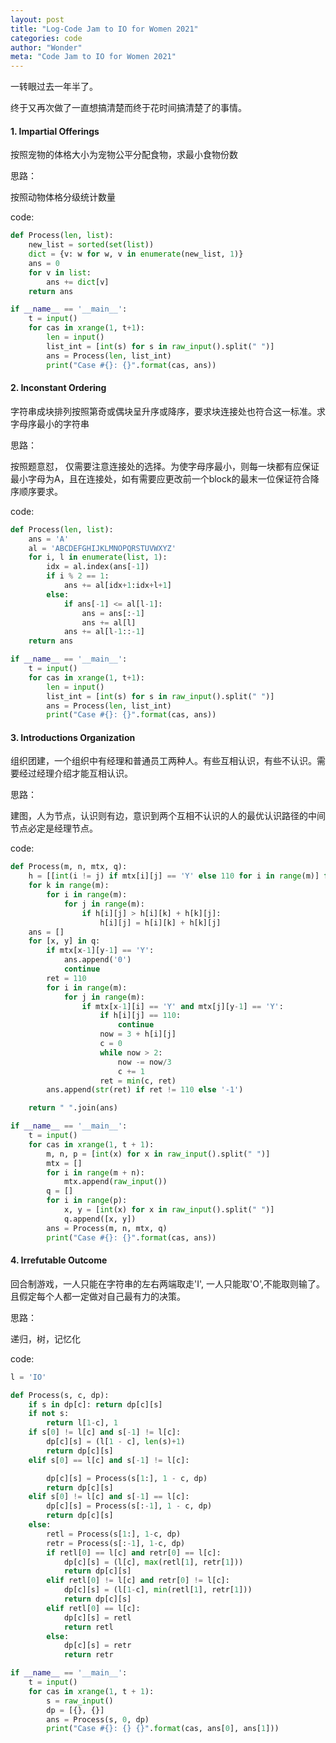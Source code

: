```yaml
---
layout: post
title: "Log-Code Jam to IO for Women 2021"
categories: code
author: "Wonder"
meta: "Code Jam to IO for Women 2021"
---
```


一转眼过去一年半了。

终于又再次做了一直想搞清楚而终于花时间搞清楚了的事情。

#### 1. Impartial Offerings

按照宠物的体格大小为宠物公平分配食物，求最小食物份数

思路：

按照动物体格分级统计数量

code:

```python
def Process(len, list):
    new_list = sorted(set(list))
    dict = {v: w for w, v in enumerate(new_list, 1)}
    ans = 0
    for v in list:
        ans += dict[v]
    return ans

if __name__ == '__main__':
    t = input()
    for cas in xrange(1, t+1):
        len = input()
        list_int = [int(s) for s in raw_input().split(" ")]
        ans = Process(len, list_int)
        print("Case #{}: {}".format(cas, ans))
```

<h4>2. Inconstant Ordering</h4>
字符串成块排列按照第奇或偶块呈升序或降序，要求块连接处也符合这一标准。求字母序最小的字符串

思路：

按照题意怼， 仅需要注意连接处的选择。为使字母序最小，则每一块都有应保证最小字母为A，且在连接处，如有需要应更改前一个block的最末一位保证符合降序顺序要求。

code:

```python
def Process(len, list):
    ans = 'A'
    al = 'ABCDEFGHIJKLMNOPQRSTUVWXYZ'
    for i, l in enumerate(list, 1):
        idx = al.index(ans[-1])
        if i % 2 == 1:
            ans += al[idx+1:idx+l+1]
        else:
            if ans[-1] <= al[l-1]:
                ans = ans[:-1]
                ans += al[l]
            ans += al[l-1::-1]
    return ans

if __name__ == '__main__':
    t = input()
    for cas in xrange(1, t+1):
        len = input()
        list_int = [int(s) for s in raw_input().split(" ")]
        ans = Process(len, list_int)
        print("Case #{}: {}".format(cas, ans))
```

#### 3. Introductions Organization

组织团建，一个组织中有经理和普通员工两种人。有些互相认识，有些不认识。需要经过经理介绍才能互相认识。

思路：

建图，人为节点，认识则有边，意识到两个互相不认识的人的最优认识路径的中间节点必定是经理节点。

code:

```python
def Process(m, n, mtx, q):
    h = [[int(i != j) if mtx[i][j] == 'Y' else 110 for i in range(m)] for j in range(m)]
    for k in range(m):
        for i in range(m):
            for j in range(m):
                if h[i][j] > h[i][k] + h[k][j]:
                    h[i][j] = h[i][k] + h[k][j]
    ans = []
    for [x, y] in q:
        if mtx[x-1][y-1] == 'Y':
            ans.append('0')
            continue
        ret = 110
        for i in range(m):
            for j in range(m):
                if mtx[x-1][i] == 'Y' and mtx[j][y-1] == 'Y':
                    if h[i][j] == 110:
                        continue
                    now = 3 + h[i][j]
                    c = 0
                    while now > 2:
                        now -= now/3
                        c += 1
                    ret = min(c, ret)
        ans.append(str(ret) if ret != 110 else '-1')

    return " ".join(ans)

if __name__ == '__main__':
    t = input()
    for cas in xrange(1, t + 1):
        m, n, p = [int(x) for x in raw_input().split(" ")]
        mtx = []
        for i in range(m + n):
            mtx.append(raw_input())
        q = []
        for i in range(p):
            x, y = [int(x) for x in raw_input().split(" ")]
            q.append([x, y])
        ans = Process(m, n, mtx, q)
        print("Case #{}: {}".format(cas, ans))
```

#### 4. Irrefutable Outcome

回合制游戏，一人只能在字符串的左右两端取走'I', 一人只能取'O',不能取则输了。且假定每个人都一定做对自己最有力的决策。

思路：

递归，树，记忆化

code:

```python
l = 'IO'

def Process(s, c, dp):
    if s in dp[c]: return dp[c][s]
    if not s:
        return l[1-c], 1
    if s[0] != l[c] and s[-1] != l[c]:
        dp[c][s] = (l[1 - c], len(s)+1)
        return dp[c][s]
    elif s[0] == l[c] and s[-1] != l[c]:

        dp[c][s] = Process(s[1:], 1 - c, dp)
        return dp[c][s]
    elif s[0] != l[c] and s[-1] == l[c]:
        dp[c][s] = Process(s[:-1], 1 - c, dp)
        return dp[c][s]
    else:
        retl = Process(s[1:], 1-c, dp)
        retr = Process(s[:-1], 1-c, dp)
        if retl[0] == l[c] and retr[0] == l[c]:
            dp[c][s] = (l[c], max(retl[1], retr[1]))
            return dp[c][s]
        elif retl[0] != l[c] and retr[0] != l[c]:
            dp[c][s] = (l[1-c], min(retl[1], retr[1]))
            return dp[c][s]
        elif retl[0] == l[c]:
            dp[c][s] = retl
            return retl
        else:
            dp[c][s] = retr
            return retr

if __name__ == '__main__':
    t = input()
    for cas in xrange(1, t + 1):
        s = raw_input()
        dp = [{}, {}]
        ans = Process(s, 0, dp)
        print("Case #{}: {} {}".format(cas, ans[0], ans[1]))
```
